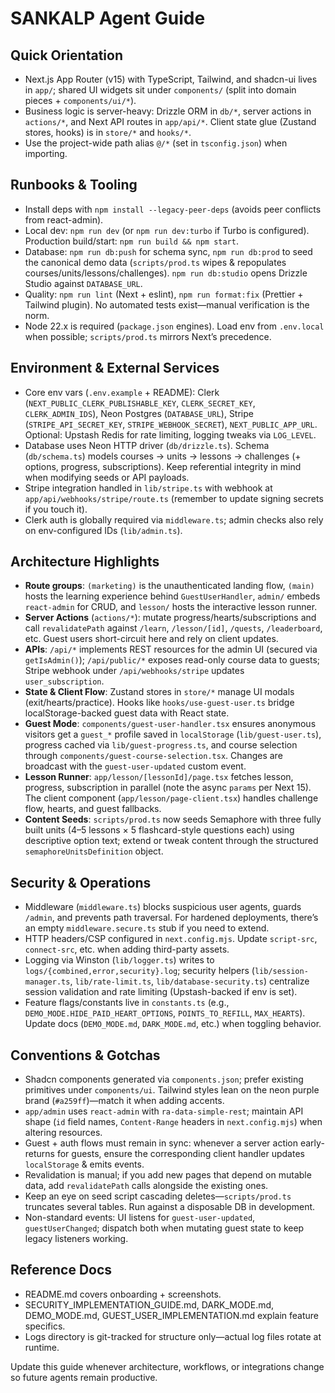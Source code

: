 # SANKALP Agent Guide

## Quick Orientation
- Next.js App Router (v15) with TypeScript, Tailwind, and shadcn-ui lives in `app/`; shared UI widgets sit under `components/` (split into domain pieces + `components/ui/*`).
- Business logic is server-heavy: Drizzle ORM in `db/*`, server actions in `actions/*`, and Next API routes in `app/api/*`. Client state glue (Zustand stores, hooks) is in `store/*` and `hooks/*`.
- Use the project-wide path alias `@/*` (set in `tsconfig.json`) when importing.

## Runbooks & Tooling
- Install deps with `npm install --legacy-peer-deps` (avoids peer conflicts from react-admin).
- Local dev: `npm run dev` (or `npm run dev:turbo` if Turbo is configured). Production build/start: `npm run build && npm start`.
- Database: `npm run db:push` for schema sync, `npm run db:prod` to seed the canonical demo data (`scripts/prod.ts` wipes & repopulates courses/units/lessons/challenges). `npm run db:studio` opens Drizzle Studio against `DATABASE_URL`.
- Quality: `npm run lint` (Next + eslint), `npm run format:fix` (Prettier + Tailwind plugin). No automated tests exist—manual verification is the norm.
- Node 22.x is required (`package.json` engines). Load env from `.env.local` when possible; `scripts/prod.ts` mirrors Next’s precedence.

## Environment & External Services
- Core env vars (`.env.example` + README): Clerk (`NEXT_PUBLIC_CLERK_PUBLISHABLE_KEY`, `CLERK_SECRET_KEY`, `CLERK_ADMIN_IDS`), Neon Postgres (`DATABASE_URL`), Stripe (`STRIPE_API_SECRET_KEY`, `STRIPE_WEBHOOK_SECRET`), `NEXT_PUBLIC_APP_URL`. Optional: Upstash Redis for rate limiting, logging tweaks via `LOG_LEVEL`.
- Database uses Neon HTTP driver (`db/drizzle.ts`). Schema (`db/schema.ts`) models courses → units → lessons → challenges (+ options, progress, subscriptions). Keep referential integrity in mind when modifying seeds or API payloads.
- Stripe integration handled in `lib/stripe.ts` with webhook at `app/api/webhooks/stripe/route.ts` (remember to update signing secrets if you touch it).
- Clerk auth is globally required via `middleware.ts`; admin checks also rely on env-configured IDs (`lib/admin.ts`).

## Architecture Highlights
- **Route groups**: `(marketing)` is the unauthenticated landing flow, `(main)` hosts the learning experience behind `GuestUserHandler`, `admin/` embeds `react-admin` for CRUD, and `lesson/` hosts the interactive lesson runner.
- **Server Actions** (`actions/*`): mutate progress/hearts/subscriptions and call `revalidatePath` against `/learn`, `/lesson/[id]`, `/quests`, `/leaderboard`, etc. Guest users short-circuit here and rely on client updates.
- **APIs**: `/api/*` implements REST resources for the admin UI (secured via `getIsAdmin()`); `/api/public/*` exposes read-only course data to guests; Stripe webhook under `/api/webhooks/stripe` updates `user_subscription`.
- **State & Client Flow**: Zustand stores in `store/*` manage UI modals (exit/hearts/practice). Hooks like `hooks/use-guest-user.ts` bridge localStorage-backed guest data with React state.
- **Guest Mode**: `components/guest-user-handler.tsx` ensures anonymous visitors get a `guest_*` profile saved in `localStorage` (`lib/guest-user.ts`), progress cached via `lib/guest-progress.ts`, and course selection through `components/guest-course-selection.tsx`. Changes are broadcast with the `guest-user-updated` custom event.
- **Lesson Runner**: `app/lesson/[lessonId]/page.tsx` fetches lesson, progress, subscription in parallel (note the async `params` per Next 15). The client component (`app/lesson/page-client.tsx`) handles challenge flow, hearts, and guest fallbacks.
- **Content Seeds**: `scripts/prod.ts` now seeds Semaphore with three fully built units (4–5 lessons × 5 flashcard-style questions each) using descriptive option text; extend or tweak content through the structured `semaphoreUnitsDefinition` object.

## Security & Operations
- Middleware (`middleware.ts`) blocks suspicious user agents, guards `/admin`, and prevents path traversal. For hardened deployments, there’s an empty `middleware.secure.ts` stub if you need to extend.
- HTTP headers/CSP configured in `next.config.mjs`. Update `script-src`, `connect-src`, etc. when adding third-party assets.
- Logging via Winston (`lib/logger.ts`) writes to `logs/{combined,error,security}.log`; security helpers (`lib/session-manager.ts`, `lib/rate-limit.ts`, `lib/database-security.ts`) centralize session validation and rate limiting (Upstash-backed if env is set).
- Feature flags/constants live in `constants.ts` (e.g., `DEMO_MODE.HIDE_PAID_HEART_OPTIONS`, `POINTS_TO_REFILL`, `MAX_HEARTS`). Update docs (`DEMO_MODE.md`, `DARK_MODE.md`, etc.) when toggling behavior.

## Conventions & Gotchas
- Shadcn components generated via `components.json`; prefer existing primitives under `components/ui`. Tailwind styles lean on the neon purple brand (`#a259ff`)—match it when adding accents.
- `app/admin` uses `react-admin` with `ra-data-simple-rest`; maintain API shape (`id` field names, `Content-Range` headers in `next.config.mjs`) when altering resources.
- Guest + auth flows must remain in sync: whenever a server action early-returns for guests, ensure the corresponding client handler updates `localStorage` & emits events.
- Revalidation is manual; if you add new pages that depend on mutable data, add `revalidatePath` calls alongside the existing ones.
- Keep an eye on seed script cascading deletes—`scripts/prod.ts` truncates several tables. Run against a disposable DB in development.
- Non-standard events: UI listens for `guest-user-updated`, `guestUserChanged`; dispatch both when mutating guest state to keep legacy listeners working.

## Reference Docs
- README.md covers onboarding + screenshots.
- SECURITY_IMPLEMENTATION_GUIDE.md, DARK_MODE.md, DEMO_MODE.md, GUEST_USER_IMPLEMENTATION.md explain feature specifics.
- Logs directory is git-tracked for structure only—actual log files rotate at runtime.

Update this guide whenever architecture, workflows, or integrations change so future agents remain productive.
